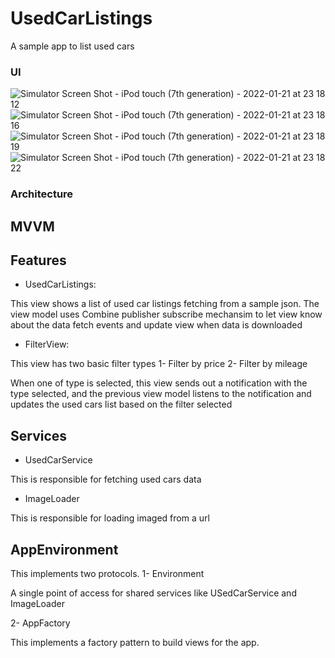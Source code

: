 # UsedCarListings
A sample app to list used cars

### UI
![Simulator Screen Shot - iPod touch (7th generation) - 2022-01-21 at 23 18 12](https://user-images.githubusercontent.com/47827901/150624393-66ba466d-2dc6-41c7-84fb-59c9c229c31d.png)
![Simulator Screen Shot - iPod touch (7th generation) - 2022-01-21 at 23 18 16](https://user-images.githubusercontent.com/47827901/150624394-fe8aa106-9557-4857-8ee7-af10b96ffebc.png)
![Simulator Screen Shot - iPod touch (7th generation) - 2022-01-21 at 23 18 19](https://user-images.githubusercontent.com/47827901/150624395-cf116785-1793-4de9-a332-9ce01e8940f4.png)
![Simulator Screen Shot - iPod touch (7th generation) - 2022-01-21 at 23 18 22](https://user-images.githubusercontent.com/47827901/150624396-4c5572c9-8f87-4275-890f-ee9e394e8072.png)

### Architecture

## MVVM


## Features

- UsedCarListings:

This view shows a list of used car listings fetching from a sample json. 
The view model uses Combine publisher subscribe mechansim to let view know about the data fetch events and update view when data is downloaded

- FilterView:

This view has two basic filter types
1- Filter by price
2- Filter by mileage

When one of type is selected, this view sends out a notification with the type selected, and the previous view model listens to the notification and updates the used cars list based on the filter selected


## Services

- UsedCarService

This is responsible for fetching used cars data

- ImageLoader

This is responsible for loading imaged from a url

## AppEnvironment

This implements two protocols. 
1- Environment

A single point of access for shared services like USedCarService and ImageLoader

2- AppFactory

This implements a factory pattern to build views for the app.

